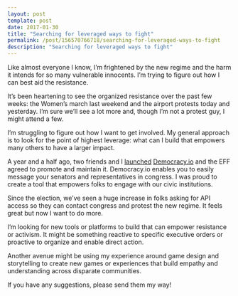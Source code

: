 ```yaml
---
layout: post
template: post
date: 2017-01-30
title: "Searching for leveraged ways to fight"
permalink: /post/156570766718/searching-for-leveraged-ways-to-fight
description: "Searching for leveraged ways to fight"
---
```

<p>Like almost everyone I know, I’m frightened by the new regime and the harm it intends for so many vulnerable innocents. I’m trying to figure out how I can best aid the resistance.</p><p>It’s been heartening to see the organized resistance over the past few weeks: the Women’s march last weekend and the airport protests today and yesterday. I’m sure we’ll see a lot more and, though I’m not a protest guy, I might attend a few.</p><p>I’m struggling to figure out how I want to get involved. My general approach is to look for the point of highest leverage: what can I build that empowers many others to have a larger impact.</p><p>A year and a half ago, two friends and I&nbsp;<a href="http://blog.randylubin.com/post/124417803773/launching-democracyio">launched</a> <a href="https://democracy.io/">Democracy.io</a>&nbsp;and the EFF agreed to promote and maintain it. Democracy.io enables you to easily message your senators and representatives in congress. I was proud to create a tool that empowers folks to engage with our civic institutions.</p><p>Since the election, we’ve seen a huge increase in folks asking for API access so they can contact congress and protest the new regime. It feels great but now I want to do more.</p><p>I’m looking for new tools or platforms to build that can empower resistance or activism. It might be something reactive to specific executive orders or proactive to organize and enable direct action.</p><p>Another avenue might be using my experience around game design and storytelling to create new games or experiences that build empathy and understanding across disparate communities.</p><p>If you have any suggestions, please send them my way!</p>